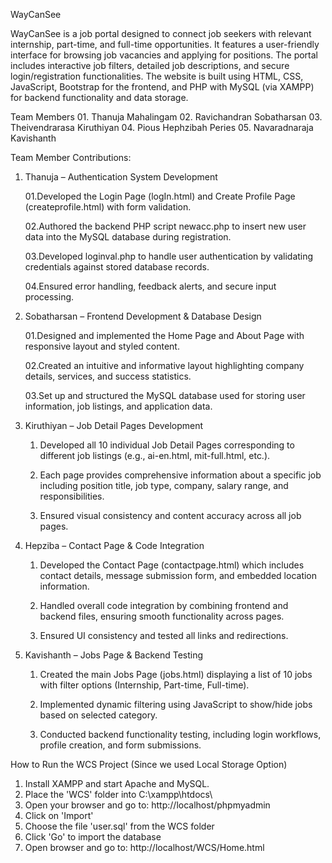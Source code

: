 WayCanSee

WayCanSee is a job portal designed to connect job seekers with relevant internship, part-time, and full-time opportunities. It features a user-friendly interface for browsing job vacancies and applying for positions. The portal includes interactive job filters, detailed job descriptions, and secure login/registration functionalities. The website is built using HTML, CSS, JavaScript, Bootstrap for the frontend, and PHP with MySQL (via XAMPP) for backend functionality and data storage.

Team Members
	01. Thanuja Mahalingam 
	02. Ravichandran Sobatharsan 
	03. Theivendrarasa Kiruthiyan 
	04. Pious Hephzibah Peries 
	05. Navaradnaraja Kavishanth 


Team Member Contributions:

01) Thanuja – Authentication System Development

	01.Developed the Login Page (logIn.html) and Create Profile Page (createprofile.html) with form validation.

	02.Authored the backend PHP script newacc.php to insert new user data into the 	MySQL database during registration.

	03.Developed loginval.php to handle user authentication by validating credentials against stored database records.

	04.Ensured error handling, feedback alerts, and secure input processing.

02) Sobatharsan – Frontend Development & Database Design

	01.Designed and implemented the Home Page and About Page with responsive layout and styled content.

	02.Created an intuitive and informative layout highlighting company details, services, and success statistics.

	03.Set up and structured the MySQL database used for storing user information, job listings, and application data.

03) Kiruthiyan – Job Detail Pages Development

	01. Developed all 10 individual Job Detail Pages corresponding to different job listings (e.g., ai-en.html, mit-full.html, etc.).

	02. Each page provides comprehensive information about a specific job including position title, job type, company, salary range, and responsibilities.

	03. Ensured visual consistency and content accuracy across all job pages.

04) Hepziba – Contact Page & Code Integration

	01. Developed the Contact Page (contactpage.html) which includes contact details, message submission form, and embedded location information.

	02. Handled overall code integration by combining frontend and backend files, ensuring smooth functionality across pages.

	03. Ensured UI consistency and tested all links and redirections.

05) Kavishanth – Jobs Page & Backend Testing

	01. Created the main Jobs Page (jobs.html) displaying a list of 10 jobs with filter options (Internship, Part-time, Full-time).

	02. Implemented dynamic filtering using JavaScript to show/hide jobs based on selected category.

	03. Conducted backend functionality testing, including login workflows, profile creation, and form submissions.


How to Run the WCS Project (Since we used Local Storage Option)

1. Install XAMPP and start Apache and MySQL.
2. Place the 'WCS' folder into C:\xampp\htdocs\
3. Open your browser and go to: http://localhost/phpmyadmin
4. Click on 'Import'
5. Choose the file 'user.sql' from the WCS folder
6. Click 'Go' to import the database
7. Open browser and go to: http://localhost/WCS/Home.html


